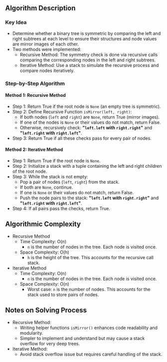 ## Algorithm Description
### Key Idea
- Determine whether a binary tree is symmetric by comparing the left and right subtrees at each level to ensure their structures and node values are mirror images of each other.
- Two methods were implemented:
  - Recursive Method: The symmetry check is done via recursive calls comparing the corresponding nodes in the left and right subtrees.
  - Iterative Method: Use a stack to simulate the recursive process and compare nodes iteratively.

### Step-by-Step Algorithm
#### Method 1: Recursive Method
- Step 1: Return True if the root node is ```None``` (an empty tree is symmetric).
- Step 2: Define Recursive Function ```isMirror(left, right)```:
  - If both nodes (```left``` and ```right```) are ```None```, return True (mirror images).
  - If one of the nodes is ```None``` or their values do not match, return False.
  - Otherwise, recursively check: **"```left.left``` with ```right.right```"** and **"```left.right``` with ```right.left```"**.
- Step 3: Return True if all these checks pass for every pair of nodes.
#### Method 2: Iterative Method
- Step 1: Return True if the root node is ```None```.
- Step 2: Initialize a stack with a tuple containing the left and right children of the root node.
- Step 3: While the stack is not empty:
  - Pop a pair of nodes (```left```, ```right```) from the stack.
  - If both are ```None```, continue.
  - If one is ```None``` or their values do not match, return False.
  - Push the node pairs to the stack: **"```left.left``` with ```right.right```"** and **"```left.right``` with ```right.left```"**.
- Step 4: If all pairs pass the checks, return True.

## Algorithmic Complexity
- Recursive Method
  - Time Complexity: O(n)
    - ```n``` is the number of nodes in the tree. Each node is visited once.
  - Space Complexity: O(h)
    - ```h``` is the height of the tree. This accounts for the recursive call stack.
- Iterative Method
  - Time Complexity: O(n)
    - ```n``` is the number of nodes in the tree. Each node is visited once.
  - Space Complexity: O(n)
    - Worst case: ```n``` is the number of nodes. This accounts for the stack used to store pairs of nodes.

## Notes on Solving Process
- Recursive Method:
  - Writing helper functions ```isMirror()``` enhances code readability and modularity.
  - Simpler to implement and understand but may cause a stack overflow for very deep trees.
- Iterative Method:
  - Avoid stack overflow issue but requires careful handling of the stack.